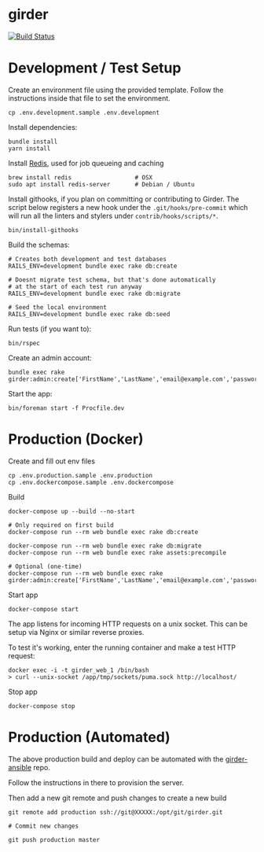 # girder

[![Build Status](https://gitlab.com/abhchand/girder/badges/master/build.svg)](https://gitlab.com/abhchand/girder/pipelines)


# Development / Test Setup

Create an environment file using the provided template. Follow the instructions inside that file to set the environment.

```
cp .env.development.sample .env.development
```

Install dependencies:

```
bundle install
yarn install
```

Install [Redis](https://redis.io), used for job queueing and caching

```
brew install redis                  # OSX
sudo apt install redis-server       # Debian / Ubuntu
```

Install githooks, if you plan on committing or contributing to Girder.
The script below registers a new hook under the `.git/hooks/pre-commit` which will run all the linters and stylers under `contrib/hooks/scripts/*`.

```
bin/install-githooks
```

Build the schemas:

```
# Creates both development and test databases
RAILS_ENV=development bundle exec rake db:create

# Doesnt migrate test schema, but that's done automatically
# at the start of each test run anyway
RAILS_ENV=development bundle exec rake db:migrate

# Seed the local environment
RAILS_ENV=development bundle exec rake db:seed
```

Run tests (if you want to):

```
bin/rspec
```

Create an admin account:

```
bundle exec rake girder:admin:create['FirstName','LastName','email@example.com','password']
```

Start the app:

```
bin/foreman start -f Procfile.dev
```

# Production (Docker)

Create and fill out env files

```
cp .env.production.sample .env.production
cp .env.dockercompose.sample .env.dockercompose
```

Build

```
docker-compose up --build --no-start

# Only required on first build
docker-compose run --rm web bundle exec rake db:create

docker-compose run --rm web bundle exec rake db:migrate
docker-compose run --rm web bundle exec rake assets:precompile

# Optional (one-time)
docker-compose run --rm web bundle exec rake girder:admin:create['FirstName','LastName','email@example.com','password']
```

Start app

```
docker-compose start
```

The app listens for incoming HTTP requests on a unix socket. This can be setup via Nginx or similar reverse proxies.

To test it's working, enter the running container and make a test HTTP request:

```
docker exec -i -t girder_web_1 /bin/bash
> curl --unix-socket /app/tmp/sockets/puma.sock http://localhost/
```

Stop app

```
docker-compose stop
```

# Production (Automated)

The above production build and deploy can be automated with the [girder-ansible](https://gitlab.com/girder/girder-ansible) repo.

Follow the instructions in there to provision the server.

Then add a new git remote and push changes to create a new build

```
git remote add production ssh://git@XXXXX:/opt/git/girder.git

# Commit new changes

git push production master
```
